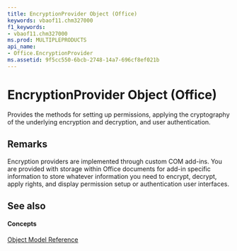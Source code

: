 ```yaml
---
title: EncryptionProvider Object (Office)
keywords: vbaof11.chm327000
f1_keywords:
- vbaof11.chm327000
ms.prod: MULTIPLEPRODUCTS
api_name:
- Office.EncryptionProvider
ms.assetid: 9f5cc550-6bcb-2748-14a7-696cf8ef021b
---
```



# EncryptionProvider Object (Office)

Provides the methods for setting up permissions, applying the cryptography of the underlying encryption and decryption, and user authentication. 


## Remarks

Encryption providers are implemented through custom COM add-ins. You are provided with storage within Office documents for add-in specific information to store whatever information you need to encrypt, decrypt, apply rights, and display permission setup or authentication user interfaces. 


## See also


#### Concepts


[Object Model Reference](reference-object-library-reference-for-office.md)

